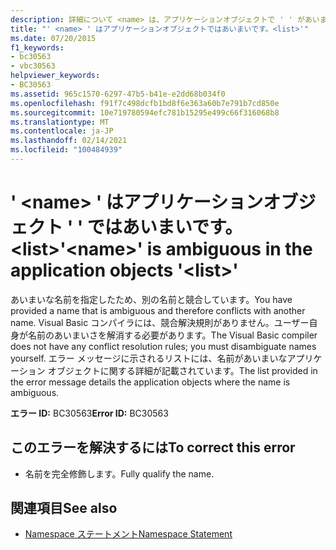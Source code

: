 ```yaml
---
description: 詳細について <name> は、アプリケーションオブジェクトで ' ' があいまいです。<list>'
title: "' <name> ' はアプリケーションオブジェクトではあいまいです。<list>'"
ms.date: 07/20/2015
f1_keywords:
- bc30563
- vbc30563
helpviewer_keywords:
- BC30563
ms.assetid: 965c1570-6297-47b5-b41e-e2dd68b034f0
ms.openlocfilehash: f91f7c498dcfb1bd8f6e363a60b7e791b7cd850e
ms.sourcegitcommit: 10e719780594efc781b15295e499c66f316068b8
ms.translationtype: MT
ms.contentlocale: ja-JP
ms.lasthandoff: 02/14/2021
ms.locfileid: "100484939"
---
```

# <a name="name-is-ambiguous-in-the-application-objects-list"></a><span data-ttu-id="c24fc-105">' \<name> ' はアプリケーションオブジェクト ' ' ではあいまいです。 \<list></span><span class="sxs-lookup"><span data-stu-id="c24fc-105">'\<name>' is ambiguous in the application objects '\<list>'</span></span>

<span data-ttu-id="c24fc-106">あいまいな名前を指定したため、別の名前と競合しています。</span><span class="sxs-lookup"><span data-stu-id="c24fc-106">You have provided a name that is ambiguous and therefore conflicts with another name.</span></span> <span data-ttu-id="c24fc-107">Visual Basic コンパイラには、競合解決規則がありません。ユーザー自身が名前のあいまいさを解消する必要があります。</span><span class="sxs-lookup"><span data-stu-id="c24fc-107">The Visual Basic compiler does not have any conflict resolution rules; you must disambiguate names yourself.</span></span> <span data-ttu-id="c24fc-108">エラー メッセージに示されるリストには、名前があいまいなアプリケーション オブジェクトに関する詳細が記載されています。</span><span class="sxs-lookup"><span data-stu-id="c24fc-108">The list provided in the error message details the application objects where the name is ambiguous.</span></span>  
  
 <span data-ttu-id="c24fc-109">**エラー ID:** BC30563</span><span class="sxs-lookup"><span data-stu-id="c24fc-109">**Error ID:** BC30563</span></span>  
  
## <a name="to-correct-this-error"></a><span data-ttu-id="c24fc-110">このエラーを解決するには</span><span class="sxs-lookup"><span data-stu-id="c24fc-110">To correct this error</span></span>  
  
- <span data-ttu-id="c24fc-111">名前を完全修飾します。</span><span class="sxs-lookup"><span data-stu-id="c24fc-111">Fully qualify the name.</span></span>  
  
## <a name="see-also"></a><span data-ttu-id="c24fc-112">関連項目</span><span class="sxs-lookup"><span data-stu-id="c24fc-112">See also</span></span>

- [<span data-ttu-id="c24fc-113">Namespace ステートメント</span><span class="sxs-lookup"><span data-stu-id="c24fc-113">Namespace Statement</span></span>](../language-reference/statements/namespace-statement.md)
